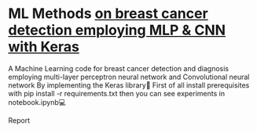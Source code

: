# ML Methods [on breast cancer detection employing MLP & CNN with Keras](https://github.com/Sofia-Amouei/ML-Methods-on-breast-cancer-detection-employing-MLP-CNN-with-Keras-/files/10488662/default.pdf)

A Machine Learning code for breast cancer detection and diagnosis employing
multi-layer perceptron neural network and Convolutional neural
network By implementing the Keras library📑
First of all install prerequisites with pip install -r requirements.txt then you can see experiments in notebook.ipynb💻

Report

